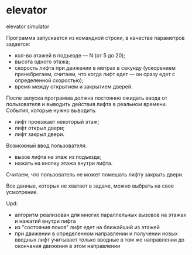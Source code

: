 # elevator
elevator simulator


Программа запускается из командной строки, в качестве параметров задается:
- кол-во этажей в подъезде — N (от 5 до 20);
- высота одного этажа;
- скорость лифта при движении в метрах в секунду (ускорением пренебрегаем, считаем, что когда лифт едет — он сразу едет с определенной скоростью);
- время между открытием и закрытием дверей.

После запуска программа должна постоянно ожидать ввода от пользователя и выводить действия лифта в реальном времени. События, которые нужно выводить:
- лифт проезжает некоторый этаж;
- лифт открыл двери;
- лифт закрыл двери.

Возможный ввод пользователя:
- вызов лифта на этаж из подъезда;
- нажать на кнопку этажа внутри лифта.

Считаем, что пользователь не может помешать лифту закрыть двери.

Все данные, которых не хватает в задаче, можно выбрать на свое усмотрение.

Upd: 
- алгоритм реализован для многих параллельных вызовов на этажах и нажатий внутри лифта
- из "состояния покоя" лифт едет на ближайший из этажей
- при движении в определенном направлении и получении новых вводных лифт учитывает только вводные в том же направлении до окончания движения в этом направлении
